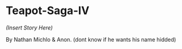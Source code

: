 Teapot-Saga-IV
==============

*(Insert Story Here)*

By Nathan Michlo & Anon. (dont know if he wants his name hidded)
